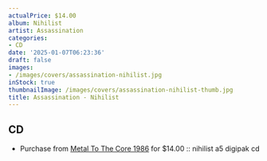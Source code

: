 ```yaml
---
actualPrice: $14.00
album: Nihilist
artist: Assassination
categories:
- CD
date: '2025-01-07T06:23:36'
draft: false
images:
- /images/covers/assassination-nihilist.jpg
inStock: true
thumbnailImage: /images/covers/assassination-nihilist-thumb.jpg
title: Assassination - Nihilist
---
```


## CD
* Purchase from [Metal To The Core 1986](https://metaltothecore1986.com/shop/assassination-nihilist-a5-digipak-cd/) for $14.00 :: nihilist a5 digipak cd
